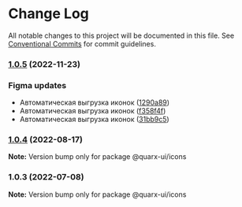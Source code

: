 # Change Log

All notable changes to this project will be documented in this file.
See [Conventional Commits](https://conventionalcommits.org) for commit guidelines.

### [1.0.5](https://github.com/quarx-ui/quarx/compare/diff?sourceBranch=@quarx-ui/icons@1.0.5&targetBranch=@quarx-ui/icons@1.0.3) (2022-11-23)


### Figma updates

* Автоматическая выгрузка иконок ([1290a89](https://github.com/quarx-ui/quarx/commits/1290a89e3989f470b654d9470c5a86541183488c))
* Автоматическая выгрузка иконок ([f358f4f](https://github.com/quarx-ui/quarx/commits/f358f4fad968ef7c882d22311ff05adadfac108a))
* Автоматическая выгрузка иконок ([31bb9c5](https://github.com/quarx-ui/quarx/commits/31bb9c54f476182304f09a36875481ac299bafdd))



### [1.0.4](https://github.com/quarx-ui/quarx/compare/diff?sourceBranch=@quarx-ui/icons@1.0.4&targetBranch=@quarx-ui/icons@1.0.3) (2022-08-17)

**Note:** Version bump only for package @quarx-ui/icons





### 1.0.3 (2022-07-08)

**Note:** Version bump only for package @quarx-ui/icons
